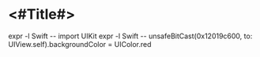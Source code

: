 #  <#Title#>

expr -l Swift -- import UIKit
expr -l Swift -- unsafeBitCast(0x12019c600, to: UIView.self).backgroundColor = UIColor.red

